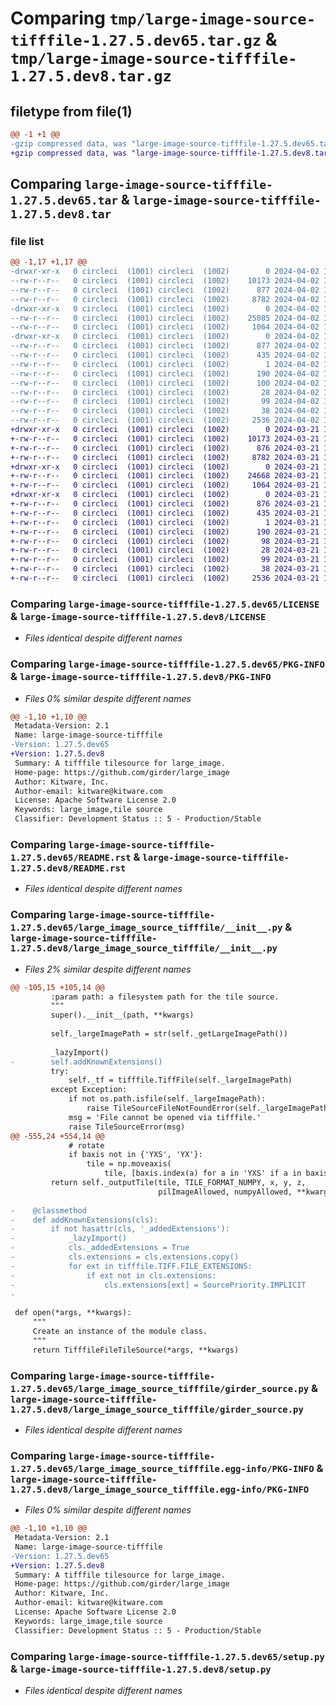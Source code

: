 # Comparing `tmp/large-image-source-tifffile-1.27.5.dev65.tar.gz` & `tmp/large-image-source-tifffile-1.27.5.dev8.tar.gz`

## filetype from file(1)

```diff
@@ -1 +1 @@
-gzip compressed data, was "large-image-source-tifffile-1.27.5.dev65.tar", last modified: Tue Apr  2 15:35:29 2024, max compression
+gzip compressed data, was "large-image-source-tifffile-1.27.5.dev8.tar", last modified: Thu Mar 21 13:13:20 2024, max compression
```

## Comparing `large-image-source-tifffile-1.27.5.dev65.tar` & `large-image-source-tifffile-1.27.5.dev8.tar`

### file list

```diff
@@ -1,17 +1,17 @@
-drwxr-xr-x   0 circleci  (1001) circleci  (1002)        0 2024-04-02 15:35:29.650363 large-image-source-tifffile-1.27.5.dev65/
--rw-r--r--   0 circleci  (1001) circleci  (1002)    10173 2024-04-02 15:35:29.000000 large-image-source-tifffile-1.27.5.dev65/LICENSE
--rw-r--r--   0 circleci  (1001) circleci  (1002)      877 2024-04-02 15:35:29.650363 large-image-source-tifffile-1.27.5.dev65/PKG-INFO
--rw-r--r--   0 circleci  (1001) circleci  (1002)     8782 2024-04-02 15:35:29.000000 large-image-source-tifffile-1.27.5.dev65/README.rst
-drwxr-xr-x   0 circleci  (1001) circleci  (1002)        0 2024-04-02 15:35:29.646363 large-image-source-tifffile-1.27.5.dev65/large_image_source_tifffile/
--rw-r--r--   0 circleci  (1001) circleci  (1002)    25085 2024-04-02 15:30:24.000000 large-image-source-tifffile-1.27.5.dev65/large_image_source_tifffile/__init__.py
--rw-r--r--   0 circleci  (1001) circleci  (1002)     1064 2024-04-02 15:30:24.000000 large-image-source-tifffile-1.27.5.dev65/large_image_source_tifffile/girder_source.py
-drwxr-xr-x   0 circleci  (1001) circleci  (1002)        0 2024-04-02 15:35:29.650363 large-image-source-tifffile-1.27.5.dev65/large_image_source_tifffile.egg-info/
--rw-r--r--   0 circleci  (1001) circleci  (1002)      877 2024-04-02 15:35:29.000000 large-image-source-tifffile-1.27.5.dev65/large_image_source_tifffile.egg-info/PKG-INFO
--rw-r--r--   0 circleci  (1001) circleci  (1002)      435 2024-04-02 15:35:29.000000 large-image-source-tifffile-1.27.5.dev65/large_image_source_tifffile.egg-info/SOURCES.txt
--rw-r--r--   0 circleci  (1001) circleci  (1002)        1 2024-04-02 15:35:29.000000 large-image-source-tifffile-1.27.5.dev65/large_image_source_tifffile.egg-info/dependency_links.txt
--rw-r--r--   0 circleci  (1001) circleci  (1002)      190 2024-04-02 15:35:29.000000 large-image-source-tifffile-1.27.5.dev65/large_image_source_tifffile.egg-info/entry_points.txt
--rw-r--r--   0 circleci  (1001) circleci  (1002)      100 2024-04-02 15:35:29.000000 large-image-source-tifffile-1.27.5.dev65/large_image_source_tifffile.egg-info/requires.txt
--rw-r--r--   0 circleci  (1001) circleci  (1002)       28 2024-04-02 15:35:29.000000 large-image-source-tifffile-1.27.5.dev65/large_image_source_tifffile.egg-info/top_level.txt
--rw-r--r--   0 circleci  (1001) circleci  (1002)       99 2024-04-02 15:30:24.000000 large-image-source-tifffile-1.27.5.dev65/pyproject.toml
--rw-r--r--   0 circleci  (1001) circleci  (1002)       38 2024-04-02 15:35:29.650363 large-image-source-tifffile-1.27.5.dev65/setup.cfg
--rw-r--r--   0 circleci  (1001) circleci  (1002)     2536 2024-04-02 15:30:24.000000 large-image-source-tifffile-1.27.5.dev65/setup.py
+drwxr-xr-x   0 circleci  (1001) circleci  (1002)        0 2024-03-21 13:13:20.508620 large-image-source-tifffile-1.27.5.dev8/
+-rw-r--r--   0 circleci  (1001) circleci  (1002)    10173 2024-03-21 13:13:20.000000 large-image-source-tifffile-1.27.5.dev8/LICENSE
+-rw-r--r--   0 circleci  (1001) circleci  (1002)      876 2024-03-21 13:13:20.508620 large-image-source-tifffile-1.27.5.dev8/PKG-INFO
+-rw-r--r--   0 circleci  (1001) circleci  (1002)     8782 2024-03-21 13:13:20.000000 large-image-source-tifffile-1.27.5.dev8/README.rst
+drwxr-xr-x   0 circleci  (1001) circleci  (1002)        0 2024-03-21 13:13:20.508620 large-image-source-tifffile-1.27.5.dev8/large_image_source_tifffile/
+-rw-r--r--   0 circleci  (1001) circleci  (1002)    24668 2024-03-21 13:08:10.000000 large-image-source-tifffile-1.27.5.dev8/large_image_source_tifffile/__init__.py
+-rw-r--r--   0 circleci  (1001) circleci  (1002)     1064 2024-03-21 13:08:10.000000 large-image-source-tifffile-1.27.5.dev8/large_image_source_tifffile/girder_source.py
+drwxr-xr-x   0 circleci  (1001) circleci  (1002)        0 2024-03-21 13:13:20.508620 large-image-source-tifffile-1.27.5.dev8/large_image_source_tifffile.egg-info/
+-rw-r--r--   0 circleci  (1001) circleci  (1002)      876 2024-03-21 13:13:20.000000 large-image-source-tifffile-1.27.5.dev8/large_image_source_tifffile.egg-info/PKG-INFO
+-rw-r--r--   0 circleci  (1001) circleci  (1002)      435 2024-03-21 13:13:20.000000 large-image-source-tifffile-1.27.5.dev8/large_image_source_tifffile.egg-info/SOURCES.txt
+-rw-r--r--   0 circleci  (1001) circleci  (1002)        1 2024-03-21 13:13:20.000000 large-image-source-tifffile-1.27.5.dev8/large_image_source_tifffile.egg-info/dependency_links.txt
+-rw-r--r--   0 circleci  (1001) circleci  (1002)      190 2024-03-21 13:13:20.000000 large-image-source-tifffile-1.27.5.dev8/large_image_source_tifffile.egg-info/entry_points.txt
+-rw-r--r--   0 circleci  (1001) circleci  (1002)       98 2024-03-21 13:13:20.000000 large-image-source-tifffile-1.27.5.dev8/large_image_source_tifffile.egg-info/requires.txt
+-rw-r--r--   0 circleci  (1001) circleci  (1002)       28 2024-03-21 13:13:20.000000 large-image-source-tifffile-1.27.5.dev8/large_image_source_tifffile.egg-info/top_level.txt
+-rw-r--r--   0 circleci  (1001) circleci  (1002)       99 2024-03-21 13:08:10.000000 large-image-source-tifffile-1.27.5.dev8/pyproject.toml
+-rw-r--r--   0 circleci  (1001) circleci  (1002)       38 2024-03-21 13:13:20.508620 large-image-source-tifffile-1.27.5.dev8/setup.cfg
+-rw-r--r--   0 circleci  (1001) circleci  (1002)     2536 2024-03-21 13:08:10.000000 large-image-source-tifffile-1.27.5.dev8/setup.py
```

### Comparing `large-image-source-tifffile-1.27.5.dev65/LICENSE` & `large-image-source-tifffile-1.27.5.dev8/LICENSE`

 * *Files identical despite different names*

### Comparing `large-image-source-tifffile-1.27.5.dev65/PKG-INFO` & `large-image-source-tifffile-1.27.5.dev8/PKG-INFO`

 * *Files 0% similar despite different names*

```diff
@@ -1,10 +1,10 @@
 Metadata-Version: 2.1
 Name: large-image-source-tifffile
-Version: 1.27.5.dev65
+Version: 1.27.5.dev8
 Summary: A tifffile tilesource for large_image.
 Home-page: https://github.com/girder/large_image
 Author: Kitware, Inc.
 Author-email: kitware@kitware.com
 License: Apache Software License 2.0
 Keywords: large_image,tile source
 Classifier: Development Status :: 5 - Production/Stable
```

### Comparing `large-image-source-tifffile-1.27.5.dev65/README.rst` & `large-image-source-tifffile-1.27.5.dev8/README.rst`

 * *Files identical despite different names*

### Comparing `large-image-source-tifffile-1.27.5.dev65/large_image_source_tifffile/__init__.py` & `large-image-source-tifffile-1.27.5.dev8/large_image_source_tifffile/__init__.py`

 * *Files 2% similar despite different names*

```diff
@@ -105,15 +105,14 @@
         :param path: a filesystem path for the tile source.
         """
         super().__init__(path, **kwargs)
 
         self._largeImagePath = str(self._getLargeImagePath())
 
         _lazyImport()
-        self.addKnownExtensions()
         try:
             self._tf = tifffile.TiffFile(self._largeImagePath)
         except Exception:
             if not os.path.isfile(self._largeImagePath):
                 raise TileSourceFileNotFoundError(self._largeImagePath) from None
             msg = 'File cannot be opened via tifffile.'
             raise TileSourceError(msg)
@@ -555,24 +554,14 @@
             # rotate
             if baxis not in {'YXS', 'YX'}:
                 tile = np.moveaxis(
                     tile, [baxis.index(a) for a in 'YXS' if a in baxis], range(len(baxis)))
         return self._outputTile(tile, TILE_FORMAT_NUMPY, x, y, z,
                                 pilImageAllowed, numpyAllowed, **kwargs)
 
-    @classmethod
-    def addKnownExtensions(cls):
-        if not hasattr(cls, '_addedExtensions'):
-            _lazyImport()
-            cls._addedExtensions = True
-            cls.extensions = cls.extensions.copy()
-            for ext in tifffile.TIFF.FILE_EXTENSIONS:
-                if ext not in cls.extensions:
-                    cls.extensions[ext] = SourcePriority.IMPLICIT
-
 
 def open(*args, **kwargs):
     """
     Create an instance of the module class.
     """
     return TifffileFileTileSource(*args, **kwargs)
```

### Comparing `large-image-source-tifffile-1.27.5.dev65/large_image_source_tifffile/girder_source.py` & `large-image-source-tifffile-1.27.5.dev8/large_image_source_tifffile/girder_source.py`

 * *Files identical despite different names*

### Comparing `large-image-source-tifffile-1.27.5.dev65/large_image_source_tifffile.egg-info/PKG-INFO` & `large-image-source-tifffile-1.27.5.dev8/large_image_source_tifffile.egg-info/PKG-INFO`

 * *Files 0% similar despite different names*

```diff
@@ -1,10 +1,10 @@
 Metadata-Version: 2.1
 Name: large-image-source-tifffile
-Version: 1.27.5.dev65
+Version: 1.27.5.dev8
 Summary: A tifffile tilesource for large_image.
 Home-page: https://github.com/girder/large_image
 Author: Kitware, Inc.
 Author-email: kitware@kitware.com
 License: Apache Software License 2.0
 Keywords: large_image,tile source
 Classifier: Development Status :: 5 - Production/Stable
```

### Comparing `large-image-source-tifffile-1.27.5.dev65/setup.py` & `large-image-source-tifffile-1.27.5.dev8/setup.py`

 * *Files identical despite different names*

